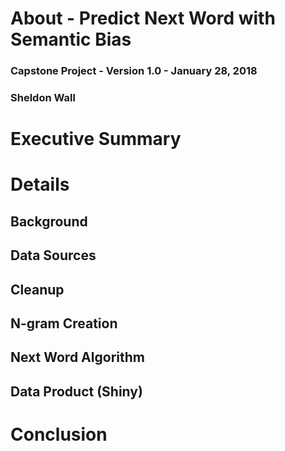 # About - Predict Next Word with Semantic Bias

### Capstone Project - Version 1.0 - January 28, 2018
### Sheldon Wall

# Executive Summary

# Details

## Background

## Data Sources

## Cleanup

## N-gram Creation

## Next Word Algorithm

## Data Product (Shiny)

# Conclusion

